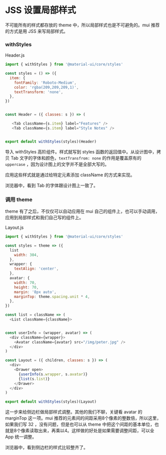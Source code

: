 # JSS 设置局部样式

不可能所有的样式都存放的 theme 中，所以局部样式也是不可避免的。mui 推荐的方式是用 JSS 来写局部样式。


### <a name="9hn4yu"></a>withStyles


Header.js

```javascript
import { withStyles } from '@material-ui/core/styles'

const styles = () => ({
  item: {
    fontFamily: 'Roboto-Medium',
    color: 'rgba(209,209,209,1)',
    textTransform: 'none',
  },
})


const Header = ({ classes: s }) => (

   <Tab className={s.item} label="Features" />
   <Tab className={s.item} label="Style Notes" />


export default withStyles(styles)(Header)
```


导入 withStyles 高阶组件。样式就写到 styles 函数的返回值中。从设计图中，拷贝 Tab 文字的字体和颜色，`textTransfrom: none` 的作用是覆盖原有的 `uppercase` ，因为设计图上的文字并不是全部大写的。

应用这些样式就是通过给特定元素添加 className 的方式来实现。

浏览器中，看到 Tab 的字体跟设计图上一致了。


### <a name="cz0slq"></a>调用 theme

theme 有了之后，不仅仅可以自动应用在 mui 自己的组件上，也可以手动调用，应用到局部样式和我们自己写的组件上。


Layout.js

```javascript
import { withStyles } from '@material-ui/core/styles'

const styles = theme => ({
  list
    width: 304,
  },
  wrapper: {
    textAlign: 'center',
  },
  avatar: {
    width: 70,
    height: 70,
    margin: '8px auto',
    marginTop: theme.spacing.unit * 4,
  },
})

const list = className => (
  <List className={className}>


const userInfo = (wrapper, avatar) => (
  <div className={wrapper}>
    <Avatar className={avatar} src="/img/peter.jpg" />
  </div>
)

const Layout = ({ children, classes: s }) => (
  <div>
    <Drawer open>
      {userInfo(s.wrapper, s.avatar)}
      {list(s.list)}
    </Drawer>
  </div>
)

export default withStyles(styles)(Layout)

```


这一步来给侧边栏做局部样式调整。其他的我们不聊，关键看 avatar 的 marginTop 这一项。mui 推荐的元素间的间距采用8个像素的整数倍，所以这里，如果我们写 32 ，没有问题，但是也可以从 theme 中把这个间距的基本单位，也就是8个像素读取出来，再乘以4。这样做的好处是如果需要调整间距，可以全 App 统一调整。

浏览器中，看到侧边栏的样式比较整齐了。

